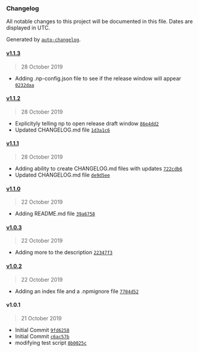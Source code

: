### Changelog

All notable changes to this project will be documented in this file. Dates are displayed in UTC.

Generated by [`auto-changelog`](https://github.com/CookPete/auto-changelog).

#### [v1.1.3](https://github.com/thatdevguy-clee/tdg-version-automation/compare/v1.1.2...v1.1.3)

> 28 October 2019

- Adding .np-config.json file to see if the release window will appear [`0232daa`](https://github.com/thatdevguy-clee/tdg-version-automation/commit/0232daa19edc8ebba5699229b6e565addcb51494)

#### [v1.1.2](https://github.com/thatdevguy-clee/tdg-version-automation/compare/v1.1.1...v1.1.2)

> 28 October 2019

- Explicityly telling np to open release draft window [`86e4dd2`](https://github.com/thatdevguy-clee/tdg-version-automation/commit/86e4dd2dd04d58107e1422ae189aaf55e3518086)
- Updated CHANGELOG.md file [`1d3a1c6`](https://github.com/thatdevguy-clee/tdg-version-automation/commit/1d3a1c694ea84187022799b49a586fb395e79dcc)

#### [v1.1.1](https://github.com/thatdevguy-clee/tdg-version-automation/compare/v1.1.0...v1.1.1)

> 28 October 2019

- Adding ability to create CHANGELOG.md files with updates [`722cdb6`](https://github.com/thatdevguy-clee/tdg-version-automation/commit/722cdb633f66ba3de414d98c90213bdbf1b70b6c)
- Updated CHANGELOG.md file [`de9d5ee`](https://github.com/thatdevguy-clee/tdg-version-automation/commit/de9d5eed3bc03e03f3673fb05a950fbfeb6034f8)

#### [v1.1.0](https://github.com/thatdevguy-clee/tdg-version-automation/compare/v1.0.3...v1.1.0)

> 22 October 2019

- Adding README.md file [`39a6758`](https://github.com/thatdevguy-clee/tdg-version-automation/commit/39a6758baf7fc8b048408ed6032bb427bf40a115)

#### [v1.0.3](https://github.com/thatdevguy-clee/tdg-version-automation/compare/v1.0.2...v1.0.3)

> 22 October 2019

- Adding more to the description [`22347f3`](https://github.com/thatdevguy-clee/tdg-version-automation/commit/22347f3a88f4dc57b4adb6a8ba1547c346ce2740)

#### [v1.0.2](https://github.com/thatdevguy-clee/tdg-version-automation/compare/v1.0.1...v1.0.2)

> 22 October 2019

- Adding an index file and a .npmignore file [`7704d52`](https://github.com/thatdevguy-clee/tdg-version-automation/commit/7704d527e868c7f6c76192afc8128f3133ef40f9)

#### v1.0.1

> 21 October 2019

- Initial Commit [`9fd6258`](https://github.com/thatdevguy-clee/tdg-version-automation/commit/9fd6258370e88227ec5f4362d9efa85307e76f97)
- Initial Commit [`c6ac57b`](https://github.com/thatdevguy-clee/tdg-version-automation/commit/c6ac57b9e2b19d32b9990cd6860d0a47d100032c)
- modifying test script [`8b0025c`](https://github.com/thatdevguy-clee/tdg-version-automation/commit/8b0025c0e3f77adb57825a67c33ff0c7769f52ba)
